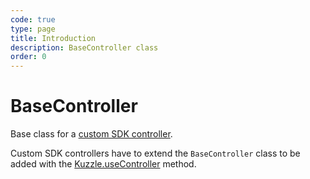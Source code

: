 ```yaml
---
code: true
type: page
title: Introduction
description: BaseController class
order: 0
---
```


# BaseController

Base class for a [custom SDK controller](/sdk/js/6/essentials/extend-sdk#define-a-custom-sdk-controller).  

Custom SDK controllers have to extend the `BaseController` class to be added with the [Kuzzle.useController](/sdk/js/6/core-classes/kuzzle/use-controller) method.